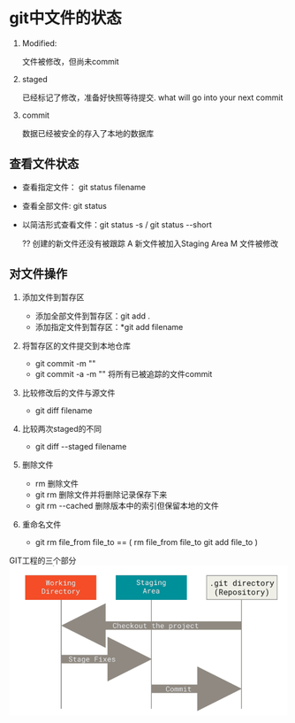 # git中文件的状态

1. Modified:

    文件被修改，但尚未commit

2. staged

    已经标记了修改，准备好快照等待提交. what will go into your next commit

3. commit

    数据已经被安全的存入了本地的数据库

## 查看文件状态


* 查看指定文件： git status filename
* 查看全部文件:  git status
* 以简洁形式查看文件：git status -s / git status --short

    ?? 创建的新文件还没有被跟踪
    A  新文件被加入Staging Area
    M  文件被修改

## 对文件操作

1. 添加文件到暂存区

    * 添加全部文件到暂存区：git add .
    * 添加指定文件到暂存区：*git add filename

2. 将暂存区的文件提交到本地仓库

    * git commit -m ""
    * git commit -a -m "" 将所有已被追踪的文件commit

3. 比较修改后的文件与源文件
    * git diff filename

4. 比较两次staged的不同
    * git diff --staged filename

5. 删除文件
    * rm 删除文件
    * git rm 删除文件并将删除记录保存下来
    * git rm --cached 删除版本中的索引但保留本地的文件

6. 重命名文件
    * git rm file_from file_to  ==   ( rm file_from file_to   git add file_to )

GIT工程的三个部分
![GIT工程的三个部分](../note_picture/git_Proj_section.png)
